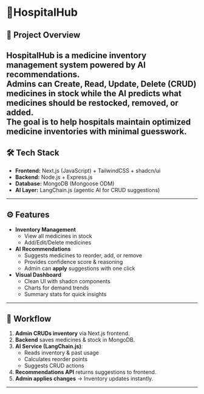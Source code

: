 # 💊HospitalHub

## 📌 Project Overview
HospitalHub is a **medicine inventory management system** powered by **AI recommendations**.  
Admins can **Create, Read, Update, Delete (CRUD)** medicines in stock while the AI predicts what medicines should be restocked, removed, or added.  
The goal is to help hospitals maintain **optimized medicine inventories** with minimal guesswork.
---

## 🛠 Tech Stack
- **Frontend:** Next.js (JavaScript) + TailwindCSS + shadcn/ui  
- **Backend:** Node.js + Express.js  
- **Database:** MongoDB (Mongoose ODM)  
- **AI Layer:** LangChain.js (agentic AI for CRUD suggestions)  

---

## ⚙️ Features
- **Inventory Management**
  - View all medicines in stock
  - Add/Edit/Delete medicines
- **AI Recommendations**
  - Suggests medicines to reorder, add, or remove
  - Provides confidence score & reasoning
  - Admin can **apply** suggestions with one click
- **Visual Dashboard**
  - Clean UI with shadcn components
  - Charts for demand trends
  - Summary stats for quick insights
---

## 🔄 Workflow
1. **Admin CRUDs inventory** via Next.js frontend.  
2. **Backend** saves medicines & stock in MongoDB.  
3. **AI Service (LangChain.js)**:
   - Reads inventory & past usage
   - Calculates reorder points
   - Suggests CRUD actions  
4. **Recommendations API** returns suggestions to frontend.  
5. **Admin applies changes** → Inventory updates instantly.

---

